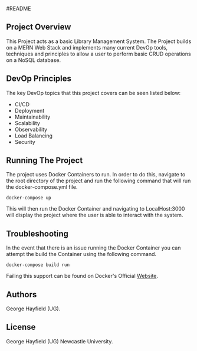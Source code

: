 #README

Project Overview
-
This Project acts as a basic Library Management System. The Project builds on
a MERN Web Stack and implements many current DevOp tools, techniques and
principles to allow a user to perform basic CRUD operations on a NoSQL
database.

DevOp Principles
-
The key DevOp topics that this project covers can be seen listed below:

* CI/CD
* Deployment
* Maintainability
* Scalability
* Observability
* Load Balancing
* Security

Running The Project
-
The project uses Docker Containers to run. In order to do this, navigate to the
root directory of the project and run the following command that will run
the docker-compose.yml file.
````
docker-compose up
````
This will then run the Docker Container and navigating to LocalHost:3000 will
display the project where the user is able to interact with the system.

Troubleshooting
-
In the event that there is an issue running the Docker Container you can attempt
the build the Container using the following command.
````
docker-compose build run
````
Failing this support can be found on Docker's Official [Website](https://docs.docker.com/).

Authors
-
George Hayfield (UG).

License
-
George Hayfield (UG) Newcastle University.

